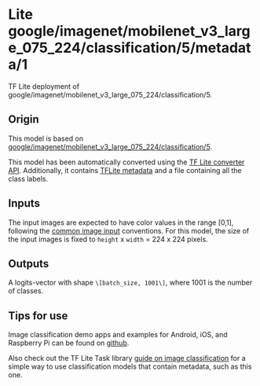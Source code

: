 # Lite google/imagenet/mobilenet_v3_large_075_224/classification/5/metadata/1

TF Lite deployment of
google/imagenet/mobilenet_v3_large_075_224/classification/5.

<!-- asset-path: internal -->
<!-- parent-model: google/imagenet/mobilenet_v3_large_075_224/classification/5 -->

## Origin

This model is based on
[google/imagenet/mobilenet_v3_large_075_224/classification/5](https://tfhub.dev/google/imagenet/mobilenet_v3_large_075_224/classification/5).

This model has been automatically converted using the
[TF Lite converter API](https://www.tensorflow.org/lite/convert). Additionally,
it contains [TFLite metadata](https://www.tensorflow.org/lite/convert/metadata)
and a file containing all the class labels.

## Inputs

The input images are expected to have color values in the range [0,1], following
the
[common image input](https://www.tensorflow.org/hub/common_signatures/images#input)
conventions. For this model, the size of the input images is fixed to `height` x
`width` = 224 x 224 pixels.

## Outputs

A logits-vector with shape `\[batch_size, 1001\]`, where 1001 is the number of
classes.

## Tips for use

Image classification demo apps and examples for Android, iOS, and Raspberry Pi
can be found on
[github](https://github.com/tensorflow/examples/blob/master/lite/examples/image_classification).

Also check out the TF Lite Task library
[guide on image classification](https://www.tensorflow.org/lite/inference_with_metadata/task_library/image_classifier)
for a simple way to use classification models that contain metadata, such as
this one.
